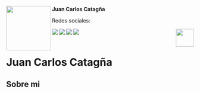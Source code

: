 <!-- Profile Image -->
<img src="https://user-images.githubusercontent.com/19904063/117953727-99727680-b316-11eb-8491-3b76f5482e10.png" height="120" width="120" align="left"/> **Juan Carlos Catagña**

Redes sociales:
</br>


<!-- Twitter -->
<a href="https://twitter.com/JuanCarlos93wc"> <img src="https://user-images.githubusercontent.com/19904063/117954385-40efa900-b317-11eb-8bd5-25acb19de064.png"  align="left"/> </a>

<!-- Facebook -->
<a href="https://www.facebook.com/warcry.1993/"> <img src="https://user-images.githubusercontent.com/19904063/117954388-41883f80-b317-11eb-8315-decc0239f29b.png"  align="left"/> </a>

<!-- Github -->

<a href="https://github.com/Stratovarius93"> <img src="https://user-images.githubusercontent.com/19904063/117954380-40571280-b317-11eb-9234-54b447af42a1.png"  align="left"/> </a>

<!-- Youtube -->
<!--
<a href="/#"> <img src="https://user-images.githubusercontent.com/19904063/117954389-41883f80-b317-11eb-82eb-01d29cf67430.png"  align="left"/> </a>
-->
<!-- Linkedin -->
<a href="https://www.linkedin.com/in/juan-carlos-catag%C3%B1a-ab8b69191/"> <img src="https://user-images.githubusercontent.com/19904063/117954386-41883f80-b317-11eb-8bfc-d47ac0f8027c.png"  align="left"/> </a>

<!-- Boton votar -->
<a href="https://github.com/FlutterSpain/quest/issues/1#issuecomment-839984016"> <img src="https://user-images.githubusercontent.com/19904063/117955137-01758c80-b318-11eb-9575-6aba57ba04b5.png" height="48" align="right"/> </a>

</br>
</br>

# Juan Carlos Catagña



## Sobre mi

<!-- Borrar esta linea

Hola, soy Ingeniero de Software, y vivo en Quito, Ecuador.
Me gusta el mundo de la programación, aprender nuevas cosas cada día. Últimamente me he dedicado al desarrollo de aplicaciones móviles usando Flutter, y ha sido uno de los frameworks más divertidos de aprender ya que me permite codificar aplicaciones llamativas. Y con todo eso me gustaría aprender más de este framework y aprovechar todo su potencial. 

## Mis articulos

|               |               |
| ------------- | ------------- |
| <a href="https://www-warcry.medium.com/instalar-flutter-sin-android-studio-en-arch-linux-o-manjaro-f44820f76dbe"> <img src="https://miro.medium.com/max/2720/1*MqVoDNytajSIgSYa66ZkxQ.png" height="200" align="right"/> </a>  |  **Instalar Flutter sin Android Studio en Arch Linux o Manjaro** </br> Aprende a instalar Flutter y crear un Emulador de Android sin necesidad de instalar Android Studio en Arch Linux o derivados.
 |
| <a href="https://medium.com/flutter/flutter-web-support-hits-the-stable-milestone-d6b84e83b425"> <img src="https://user-images.githubusercontent.com/19904063/117956630-84e3ad80-b319-11eb-9346-7fff4f49f659.png" height="200" align="right"/> </a>  |  **Flutter web support hits the stable milestone** </br> Publish to web and mobile from the same codebase |


## Videos 

|               |               |
| ------------- | ------------- |
| <a href="https://www.youtube.com/watch?v=ci14fb9n9TE"> <img src="https://img.youtube.com/vi/ci14fb9n9TE/0.jpg" height="200" align="right"/> </a>  |  **Flutter Engage Spain - Keynote** </br> |
| <a href="https://www.youtube.com/watch?v=olMC7_Mayv8"> <img src="https://img.youtube.com/vi/olMC7_Mayv8/0.jpg" height="200" align="right"/> </a>  |  **Null Safety Q&A - Mesa redonda** </br> |



-->
